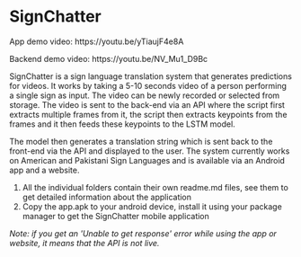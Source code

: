 <h1>SignChatter</h1>

<p>App demo video: https://youtu.be/yTiaujF4e8A</p>
<p>Backend demo video: https://youtu.be/NV_Mu1_D9Bc</p>

<p>SignChatter is a sign language translation system that generates predictions for videos. It works by taking a 5-10 seconds video of a person performing a single sign as input. The video can be newly recorded or selected from storage. The video is sent to the back-end via an API where the script first extracts multiple frames from it, the script then extracts keypoints from the frames and it then feeds these keypoints to the LSTM model.</p>

<p>The model then generates a translation string which is sent back to the front-end via the API and displayed to the user. The system currently works on American and Pakistani Sign Languages and is available via an Android app and a website.</p>

<ol>
<li>All the individual folders contain their own readme.md files, see them to get detailed information about the application</li>
<li>Copy the app.apk to your android device, install it using your package manager to get the SignChatter mobile application</li>
</ol>

<p><em>Note: if you get an 'Unable to get response' error while using the app or website, it means that the API is not live.</em></p>
